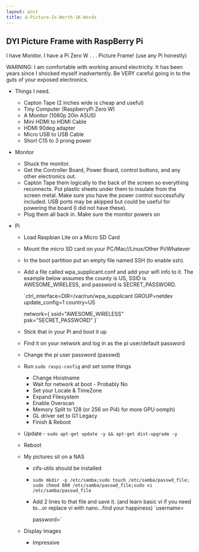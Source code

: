 ```yaml
---
layout: post
title: A-Picture-Is-Worth-1K-Words
---
```


## DYI Picture Frame with RaspBerry Pi

I have Monitor. I have a Pi Zero W . . . Picture Frame! (use any Pi honestly)

WARNING: I am comfortable with working around electricity. It has been years since I shocked myself inadvertently. Be VERY careful going in to the guts of your exposed electronics.

- Things I need.

  - Capton Tape (2 inches wide is cheap and useful)
  - Tiny Computer (RaspberryPi Zero W)
  - A Monitor (1080p 20in ASUS)
  - Mini HDMI to HDMI Cable
  - HDMI 90deg adapter
  - Micro USB to USB Cable
  - Short C15 to 3 prong power

- Monitor

  - Shuck the monitor.
  - Get the Controller Board, Power Board, control buttons, and any other electronics out.
  - Capton Tape them logically to the back of the screen so everything reconnects. Put plastic sheets under them to insulate from the screen metal. Make sure you have the power control successfully included. USB ports may be akipped but could be useful for powering the board (I did not have these).
  - Plug them all back in. Make sure the monitor powers on

- Pi

  - Load Raspbian Lite on a Micro SD Card

  - Mount the micro SD card on your PC/Mac//Linux/Other Pi/Whatever

  - In the boot partition put an empty file named SSH (to enable ssh).

  - Add a file called wpa_supplicant.conf and add your wifi info to it. The example below assumes the county is US, SSID is AWESOME_WIRELESS, and password is SECRET_PASSWORD.

    `ctrl_interface=DIR=/var/run/wpa_supplicant GROUP=netdev
    update_config=1
    country=US

    network={
     ssid="AWESOME_WIRELESS"
     psk="SECRET_PASSWORD"
    }`

  - Stick that in your Pi and boot it up

  - Find it on your network and log in as the pi user/default password

  - Change the pi user password (passwd)

  - Run `sudo raspi-config` and set some things

    - Change Hoistname
    - Wait for network at boot - Probably No
    - Set your Locale & TimeZone
    - Expand Filesystem
    - Enable Overscan
    - Memory Split to 128 (or 256 on Pi4) for more GPU oomph)
    - GL driver set to G1 Legacy
    - Finish & Reboot

  - Update - `sudo apt-get update -y && apt-get dist-upgrade -y`

  - Reboot

  - My pictures sit on a NAS

    - cifs-utils should be installed

    - `sudo mkdir -p /etc/samba;sudo touch /etc/samba/passwd_file; sudo chmod 600 /etc/samba/passwd_file;sudo vi /etc/samba/passwd_file`

    - Add 2 lines to that file and save it. (and learn basic vi if you need to...or replace vi with nano...find your happiness)
      `username=<NAS Username>

      password=<NAS Password>`

  - Display Images

    - Impressive

